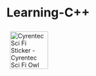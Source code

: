 # Learning-C++
 <img src="https://c.tenor.com/Yg8O2WDlGkYAAAAi/cyrentec-sci-fi.gif" width="88" height="88" alt="Cyrentec Sci Fi Sticker - Cyrentec Sci Fi Owl Stickers" style="max-width: 104px; background-color: unset; margin: 8px;">
